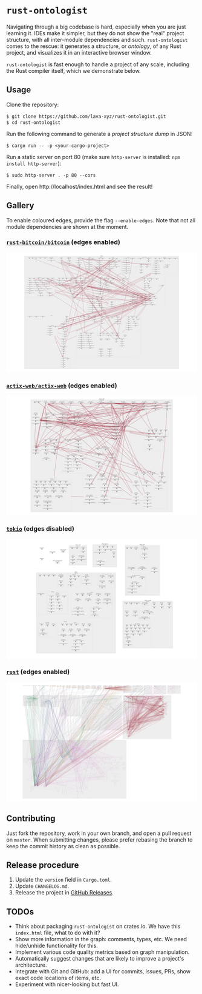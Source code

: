 # `rust-ontologist`

Navigating through a big codebase is hard, especially when you are just learning it. IDEs make it simpler, but they do not show the "real" project structure, with all inter-module dependencies and such. `rust-ontologist` comes to the rescue: it generates a structure, or _ontology_, of any Rust project, and visualizes it in an interactive browser window.

`rust-ontologist` is fast enough to handle a project of any scale, including the Rust compiler itself, which we demonstrate below.

## Usage

Clone the repository:

```
$ git clone https://github.com/lava-xyz/rust-ontologist.git
$ cd rust-ontologist
```

Run the following command to generate a _project structure dump_ in JSON:

```
$ cargo run -- -p <your-cargo-project>
```

Run a static server on port 80 (make sure `http-server` is installed: `npm install http-server`):

```
$ sudo http-server . -p 80 --cors
```

Finally, open http://localhost/index.html and see the result!

## Gallery

To enable coloured edges, provide the flag `--enable-edges`. Note that not all module dependencies are shown at the moment.

### [`rust-bitcoin/bitcoin`] (edges enabled)

![rust-bitcoin/bitcoin](./media/bitcoin.jpg)

[`rust-bitcoin/bitcoin`]: https://github.com/rust-bitcoin/rust-bitcoin/tree/master/bitcoin

### [`actix-web/actix-web`] (edges enabled)

![actix-web/actix-web](./media/actix-web.jpg)

[`actix-web/actix-web`]: https://github.com/actix/actix-web/tree/master/actix-web

### [`tokio`] (edges disabled)

![tokio](./media/tokio.jpg)

[`tokio`]: https://github.com/tokio-rs/tokio

### [`rust`] (edges enabled)

![rust](./media/rust.jpg)

[`rust`]: https://github.com/rust-lang/rust

## Contributing

Just fork the repository, work in your own branch, and open a pull request on `master`. When submitting changes, please prefer rebasing the branch to keep the commit history as clean as possible.

## Release procedure

 1. Update the `version` field in `Cargo.toml`.
 1. Update `CHANGELOG.md`.
 1. Release the project in [GitHub Releases].

[GitHub Releases]: https://github.com/lava-xyz/rust-ontologist/releases

## TODOs

 - Think about packaging `rust-ontologist` on crates.io. We have this `index.html` file, what to do with it?
 - Show more information in the graph: comments, types, etc. We need hide/unhide functionality for this.
 - Implement various code quality metrics based on graph manipulation.
 - Automatically suggest changes that are likely to improve a project's architecture.
 - Integrate with Git and GitHub: add a UI for commits, issues, PRs, show exact code locations of items, etc.
 - Experiment with nicer-looking but fast UI.
